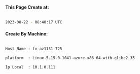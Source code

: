 
   
#### This Page Create at:

```bash

2023-08-22 - 08:48:17 UTC

```

#### Create By Machine:

```bash

Host Name : fv-az1131-725

platform  : Linux-5.15.0-1041-azure-x86_64-with-glibc2.35

Ip Local  : 10.1.0.111

```

